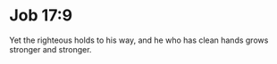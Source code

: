 # Job 17:9

Yet the righteous holds to his way, and he who has clean hands grows stronger and stronger.
